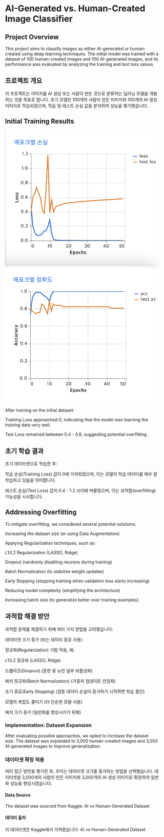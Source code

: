 # AI-Generated vs. Human-Created Image Classifier

## Project Overview

This project aims to classify images as either AI-generated or human-created using deep learning techniques. The initial model was trained with a dataset of 100 human-created images and 100 AI-generated images, and its performance was evaluated by analyzing the training and test loss values.

## 프로젝트 개요

이 프로젝트는 이미지를 AI 생성 또는 사람이 만든 것으로 분류하는 딥러닝 모델을 개발하는 것을 목표로 합니다. 초기 모델은 100개의 사람이 만든 이미지와 100개의 AI 생성 이미지로 학습되었으며, 학습 및 테스트 손실 값을 분석하여 성능을 평가했습니다.

## Initial Training Results

![Loss Graph](imgs/loss.png)
![Accuracy Graph](imgs/accuracy.png)

After training on the initial dataset:

Training Loss approached 0, indicating that the model was learning the training data very well.

Test Loss remained between 0.4 - 0.6, suggesting potential overfitting.

## 초기 학습 결과

초기 데이터셋으로 학습한 후:

학습 손실(Training Loss) 값이 0에 가까워졌으며, 이는 모델이 학습 데이터를 매우 잘 학습하고 있음을 의미합니다.

테스트 손실(Test Loss) 값이 0.4 - 1.2 사이에 머물렀으며, 이는 과적합(overfitting) 가능성을 시사합니다.

## Addressing Overfitting

To mitigate overfitting, we considered several potential solutions:

Increasing the dataset size (or using Data Augmentation)

Applying Regularization techniques, such as:

L1/L2 Regularization (LASSO, Ridge)

Dropout (randomly disabling neurons during training)

Batch Normalization (to stabilize weight updates)

Early Stopping (stopping training when validation loss starts increasing)

Reducing model complexity (simplifying the architecture)

Increasing batch size (to generalize better over training examples)

## 과적합 해결 방안

과적합 문제를 해결하기 위해 여러 가지 방법을 고려했습니다:

데이터셋 크기 증가 (또는 데이터 증강 사용)

정규화(Regularization) 기법 적용, 예:

L1/L2 정규화 (LASSO, Ridge)

드롭아웃(Dropout) (훈련 중 뉴런 일부 비활성화)

배치 정규화(Batch Normalization) (가중치 업데이트 안정화)

조기 종료(Early Stopping) (검증 데이터 손실이 증가하기 시작하면 학습 중단)

모델의 복잡도 줄이기 (더 단순한 모델 사용)

배치 크기 증가 (일반화를 향상시키기 위해)

### Implementation: Dataset Expansion

After evaluating possible approaches, we opted to increase the dataset size. The dataset was expanded to 3,000 human-created images and 3,000 AI-generated images to improve generalization.

### 데이터셋 확장 적용

여러 접근 방안을 평가한 후, 우리는 데이터셋 크기를 증가하는 방법을 선택했습니다. 데이터셋을 3,000개의 사람이 만든 이미지와 3,000개의 AI 생성 이미지로 확장하여 일반화 성능을 향상시켰습니다.

#### Data Source

The dataset was sourced from Kaggle: AI vs Human-Generated Dataset

#### 데이터 출처

이 데이터셋은 Kaggle에서 가져왔습니다: AI vs Human-Generated Dataset
